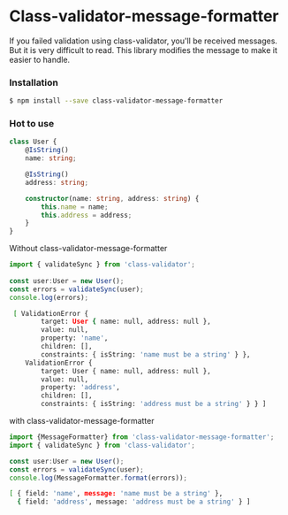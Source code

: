 # Class-validator-message-formatter

If you failed validation using class-validator, you'll be received messages.
But it is very difficult to read. This library modifies the message to make it easier to handle.


### Installation

```sh
$ npm install --save class-validator-message-formatter
```

### Hot to use

```ts
class User {
    @IsString()
    name: string;

    @IsString()
    address: string;

    constructor(name: string, address: string) {
        this.name = name;
        this.address = address;
    }
}

```

Without class-validator-message-formatter

```ts
import { validateSync } from 'class-validator';
  
const user:User = new User();
const errors = validateSync(user);
console.log(errors);

```
```sh
 [ ValidationError {
        target: User { name: null, address: null },
        value: null,
        property: 'name',
        children: [],
        constraints: { isString: 'name must be a string' } },
    ValidationError {
        target: User { name: null, address: null },
        value: null,
        property: 'address',
        children: [],
        constraints: { isString: 'address must be a string' } } ]
```

with class-validator-message-formatter
```ts
import {MessageFormatter} from 'class-validator-message-formatter';
import { validateSync } from 'class-validator';

const user:User = new User();
const errors = validateSync(user);
console.log(MessageFormatter.format(errors));

```

```sh
[ { field: 'name', message: 'name must be a string' },
  { field: 'address', message: 'address must be a string' } ]
```